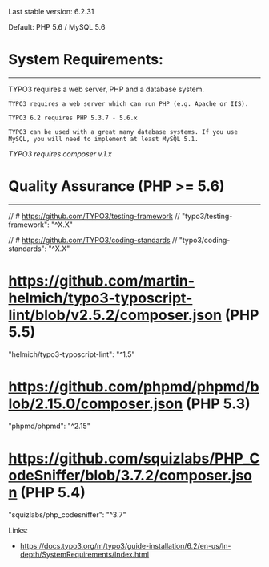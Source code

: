 Last stable version: 6.2.31

Default: PHP 5.6 / MySQL 5.6

# System Requirements:
-------------------------------------------------------------------------------------------------

TYPO3 requires a web server, PHP and a database system.

    TYPO3 requires a web server which can run PHP (e.g. Apache or IIS).

    TYPO3 6.2 requires PHP 5.3.7 - 5.6.x

    TYPO3 can be used with a great many database systems. If you use MySQL, you will need to implement at least MySQL 5.1.

*TYPO3 requires composer v.1.x*

# Quality Assurance (PHP >= 5.6)
-------------------------------------------------------------------------------------------------

// # https://github.com/TYPO3/testing-framework
// "typo3/testing-framework": "^X.X"

// # https://github.com/TYPO3/coding-standards
// "typo3/coding-standards": "^X.X"

# https://github.com/martin-helmich/typo3-typoscript-lint/blob/v2.5.2/composer.json (PHP 5.5)
"helmich/typo3-typoscript-lint": "^1.5"

# https://github.com/phpmd/phpmd/blob/2.15.0/composer.json (PHP 5.3)
"phpmd/phpmd": "^2.15"

# https://github.com/squizlabs/PHP_CodeSniffer/blob/3.7.2/composer.json (PHP 5.4)
"squizlabs/php_codesniffer": "^3.7"

Links:
- https://docs.typo3.org/m/typo3/guide-installation/6.2/en-us/In-depth/SystemRequirements/Index.html
